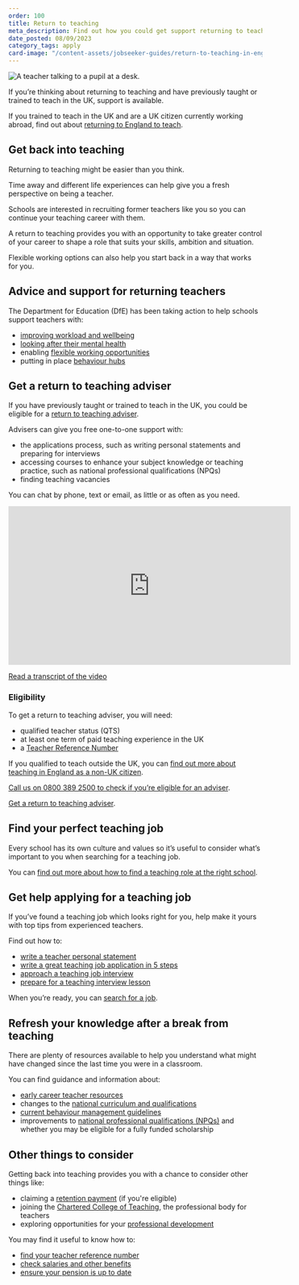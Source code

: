 ```yaml
---
order: 100
title: Return to teaching
meta_description: Find out how you could get support returning to teaching, including how to get free, one-to-one guidance from a return to teaching adviser.
date_posted: 08/09/2023
category_tags: apply
card-image: "/content-assets/jobseeker-guides/return-to-teaching-in-england/return-to-teaching.jpg"
---
```


![A teacher talking to a pupil at a desk.](/content-assets/jobseeker-guides/return-to-teaching-800x300.jpg)

If you’re thinking about returning to teaching and have previously taught or trained to teach in the UK, support is available.

If you trained to teach in the UK and are a UK citizen currently working abroad, find out about [returning to England to teach](https://teaching-vacancies.service.gov.uk/jobseeker-guides/return-to-teaching-in-england/return-to-england-after-teaching-overseas).

## Get back into teaching
Returning to teaching might be easier than you think.

Time away and different life experiences can help give you a fresh perspective on being a teacher.

Schools are interested in recruiting former teachers like you so you can continue your teaching career with them.

A return to teaching provides you with an opportunity to take greater control of your career to shape a role that suits your skills, ambition and situation.

Flexible working options can also help you start back in a way that works for you.

## Advice and support for returning teachers

The Department for Education (DfE) has been taking action to help schools support teachers with:

* [improving workload and wellbeing](https://www.gov.uk/guidance/improve-workload-and-wellbeing-for-school-staff)
* [looking after their mental health](https://www.gov.uk/guidance/education-staff-wellbeing-charter)
* enabling [flexible working opportunities](https://www.gov.uk/government/collections/flexible-working-resources-for-teachers-and-schools) 
* putting in place [behaviour hubs](https://behaviourhubs.co.uk/)

## Get a return to teaching adviser
If you have previously taught or trained to teach in the UK, you could be eligible for a [return to teaching adviser](https://getintoteaching.education.gov.uk/landing/return-to-teaching-advisers).

Advisers can give you free one-to-one support with:

  * the applications process, such as writing personal statements and preparing for interviews
  * accessing courses to enhance your subject knowledge or teaching practice, such as national professional qualifications (NPQs)
  * finding teaching vacancies

You can chat by phone, text or email, as little or as often as you need.

<iframe width="560" height="315" src="https://www.youtube.com/embed/2NrLm_XId4k" title="YouTube video player" frameborder="0" allow="accelerometer; autoplay; clipboard-write; encrypted-media; gyroscope; picture-in-picture; web-share" allowfullscreen></iframe>

[Read a transcript of the video](https://teaching-vacancies.campaign.gov.uk/what-does-a-return-to-teaching-adviser-do-video-transcript)

### Eligibility

To get a return to teaching adviser, you will need:

* qualified teacher status (QTS)
* at least one term of paid teaching experience in the UK
* a [Teacher Reference Number](https://www.gov.uk/guidance/teacher-reference-number-trn)

If you qualified to teach outside the UK, you can [find out more about teaching in England as a non-UK citizen](https://getintoteaching.education.gov.uk/non-uk-teachers/teach-in-england-if-you-trained-overseas).

[Call us on 0800 389 2500 to check if you’re eligible for an adviser](tel:08003892500).

[Get a return to teaching adviser](https://getintoteaching.education.gov.uk/landing/return-to-teaching-advisers).

## Find your perfect teaching job
Every school has its own culture and values so it’s useful to consider what’s important to you when searching for a teaching job.

You can [find out more about how to find a teaching role at the right school](https://teaching-vacancies.service.gov.uk/jobseeker-guides/get-help-applying-for-your-teaching-role/find-a-teaching-role-at-the-right-school).

## Get help applying for a teaching job

If you’ve found a teaching job which looks right for you, help make it yours with top tips from experienced teachers.

Find out how to:

  * [write a teacher personal statement](https://teaching-vacancies.service.gov.uk/jobseeker-guides/how-to-write-teacher-personal-statement)
  * [write a great teaching job application in 5 steps](https://teaching-vacancies.service.gov.uk/jobseeker-guides/write-a-great-teaching-job-application-in-five-steps)
  * [approach a teaching job interview](https://teaching-vacancies.service.gov.uk/jobseeker-guides/how-to-approach-a-teaching-job-interview)
  * [prepare for a teaching interview lesson](https://teaching-vacancies.service.gov.uk/jobseeker-guides/prepare-for-a-teaching-job-interview-lesson)

When you’re ready, you can [search for a job](https://teaching-vacancies.service.gov.uk/).

## Refresh your knowledge after a break from teaching

There are plenty of resources available to help you understand what might have changed since the last time you were in a classroom.

You can find guidance and information about:

  * [early career teacher resources](https://support-for-early-career-teachers.education.gov.uk/)
  * changes to the [national curriculum and qualifications](https://www.gov.uk/topic/schools-colleges-childrens-services/curriculum-qualifications)
  * [current behaviour management guidelines](https://www.gov.uk/government/publications/behaviour-and-discipline-in-schools)
  * improvements to [national professional qualifications (NPQs)](https://www.gov.uk/government/publications/national-professional-qualifications-npqs-reforms/national-professional-qualifications-npqs-reforms) and whether you may be eligible for a fully funded scholarship

## Other things to consider

Getting back into teaching provides you with a chance to consider other things like:

  * claiming a [retention payment](https://www.gov.uk/government/collections/additional-payments-for-teaching-eligibility-and-payment-details) (if you're eligible)
  * joining the [Chartered College of Teaching](https://chartered.college/), the professional body for teachers
  * exploring opportunities for your [professional development](https://www.gov.uk/education/teacher-training-and-professional-development) 

You may find it useful to know how to:

  * [find your teacher reference number](https://www.gov.uk/guidance/teacher-reference-number-trn) 
  * [check salaries and other benefits](https://getintoteaching.education.gov.uk/salaries-and-benefits)
  * [ensure your pension is up to date](https://www.teacherspensions.co.uk/members/working-life/deferring-your-pension/return-to-pensionable-service.aspx)
